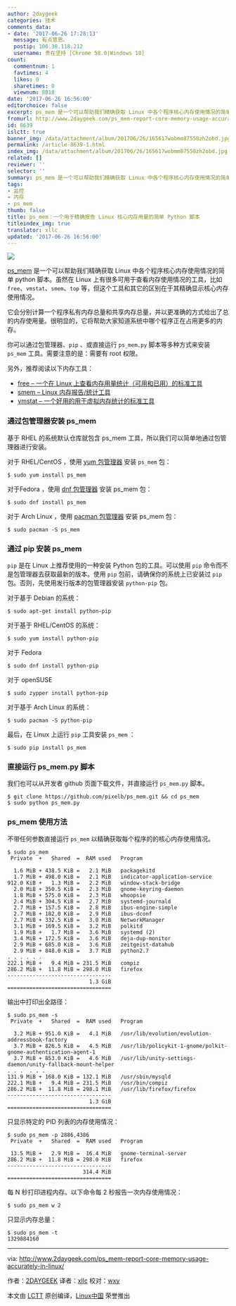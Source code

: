 ```yaml
---
author: 2daygeek
categories: 技术
comments_data:
- date: '2017-06-26 17:28:13'
  message: 有点意思。
  postip: 106.38.118.212
  username: 贵在坚持 [Chrome 58.0|Windows 10]
count:
  commentnum: 1
  favtimes: 4
  likes: 0
  sharetimes: 0
  viewnum: 8818
date: '2017-06-26 16:56:00'
editorchoice: false
excerpt: ps_mem 是一个可以帮助我们精确获取 Linux 中各个程序核心内存使用情况的简单 python 脚本。这个工具和其它的区别在于其精确显示核心内存使用情况。
fromurl: http://www.2daygeek.com/ps_mem-report-core-memory-usage-accurately-in-linux/
id: 8639
islctt: true
banner_img: /data/attachment/album/201706/26/165617wobmm87558zh2obd.jpg
permalink: /article-8639-1.html
index_img: /data/attachment/album/201706/26/165617wobmm87558zh2obd.jpg.thumb.jpg
related: []
reviewer: ''
selector: ''
summary: ps_mem 是一个可以帮助我们精确获取 Linux 中各个程序核心内存使用情况的简单 python 脚本。这个工具和其它的区别在于其精确显示核心内存使用情况。
tags:
- 监控
- 内存
- ps_mem
thumb: false
title: ps_mem：一个用于精确报告 Linux 核心内存用量的简单 Python 脚本
titleindex_img: true
translator: xllc
updated: '2017-06-26 16:56:00'
---
```


![](/data/attachment/album/201706/26/165617wobmm87558zh2obd.jpg)


[ps\_mem](https://github.com/pixelb/ps_mem) 是一个可以帮助我们精确获取 Linux 中各个程序核心内存使用情况的简单 python 脚本。虽然在 Linux 上有很多可用于查看内存使用情况的工具，比如 `free`、`vmstat`、`smem`、`top` 等，但这个工具和其它的区别在于其精确显示核心内存使用情况。


它会分别计算一个程序私有内存总量和共享内存总量，并以更准确的方式给出了总的内存使用量。很明显的，它将帮助大家知道系统中哪个程序正在占用更多的内存。


你可以通过包管理器、`pip` 、或直接运行 `ps_mem.py` 脚本等多种方式来安装 `ps_mem` 工具。需要注意的是：需要有 root 权限。


另外，推荐阅读以下内存工具：


* [free – 一个在 Linux 上查看内存用量统计（可用和已用）的标准工具](http://www.2daygeek.com/free-command-to-check-memory-usage-statistics-in-linux/)
* [smem – Linux 内存报告/统计工具](http://www.2daygeek.com/smem-linux-memory-usage-statistics-reporting-tool/)
* [vmstat – 一个好用的用于虚拟内存统计的标准工具](http://www.2daygeek.com/linux-vmstat-command-examples-tool-report-virtual-memory-statistics/)


### 通过包管理器安装 ps\_mem


基于 RHEL 的系统默认仓库就包含 ps\_mem 工具，所以我们可以简单地通过包管理器进行安装。


对于 RHEL/CentOS ，使用 [yum 包管理器](http://www.2daygeek.com/yum-command-examples/) 安装 `ps_mem` 包：



```
$ sudo yum install ps_mem

```

对于Fedora ，使用 [dnf 包管理器](http://www.2daygeek.com/dnf-command-examples/) 安装 ps\_mem 包：



```
$ sudo dnf install ps_mem

```

对于 Arch Linux ，使用 [pacman 包管理器](http://www.2daygeek.com/pacman-command-examples/) 安装 ps\_mem 包：



```
$ sudo pacman -S ps_mem

```

### 通过 pip 安装 ps\_mem


`pip` 是在 Linux 上推荐使用的一种安装 Python 包的工具。可以使用 `pip` 命令而不是包管理器去获取最新的版本。使用 `pip` 包前，请确保你的系统上已安装过 `pip` 包。否则，先使用发行版本的包管理器安装 `python-pip` 包。


对于基于 Debian 的系统：



```
$ sudo apt-get install python-pip

```

对于基于 RHEL/CentOS 的系统：



```
$ sudo yum install python-pip

```

对于 Fedora



```
$ sudo dnf install python-pip

```

对于 openSUSE



```
$ sudo zypper install python-pip

```

对于基于 Arch Linux 的系统：



```
$ sudo pacman -S python-pip

```

最后，在 Linux 上运行 `pip` 工具安装 `ps_mem` ：



```
$ sudo pip install ps_mem

```

### 直接运行 ps\_mem.py 脚本


我们也可以从开发者 github 页面下载文件，并直接运行 `ps_mem.py` 脚本。



```
$ git clone https://github.com/pixelb/ps_mem.git && cd ps_mem
$ sudo python ps_mem.py

```

### ps\_mem 使用方法


不带任何参数直接运行 `ps_mem` 以精确获取每个程序的的核心内存使用情况。



```
$ sudo ps_mem
 Private  +   Shared  =  RAM used   Program

  1.6 MiB + 438.5 KiB =   2.1 MiB   packagekitd
  1.7 MiB + 498.0 KiB =   2.1 MiB   indicator-application-service
912.0 KiB +   1.3 MiB =   2.2 MiB   window-stack-bridge
  2.0 MiB + 350.5 KiB =   2.3 MiB   gnome-keyring-daemon
  1.8 MiB + 575.0 KiB =   2.3 MiB   whoopsie
  2.4 MiB + 304.5 KiB =   2.7 MiB   systemd-journald
  2.7 MiB + 157.5 KiB =   2.8 MiB   ibus-engine-simple
  2.7 MiB + 182.0 KiB =   2.9 MiB   ibus-dconf
  2.7 MiB + 332.5 KiB =   3.0 MiB   NetworkManager
  3.1 MiB + 169.5 KiB =   3.2 MiB   polkitd
  1.9 MiB +   1.7 MiB =   3.6 MiB   systemd (2)
  3.4 MiB + 172.5 KiB =   3.6 MiB   deja-dup-monitor
  2.9 MiB + 685.0 KiB =   3.6 MiB   zeitgeist-datahub
  2.9 MiB + 848.0 KiB =   3.7 MiB   python2.7
. . . . . .
222.1 MiB +   9.4 MiB = 231.5 MiB   compiz
286.2 MiB +  11.8 MiB = 298.0 MiB   firefox
---------------------------------
                          1.3 GiB
=================================

```

输出中打印出全路径：



```
$ sudo ps_mem -s
 Private  +   Shared  =  RAM used   Program

  3.2 MiB + 951.0 KiB =   4.1 MiB   /usr/lib/evolution/evolution-addressbook-factory
  3.7 MiB + 826.5 KiB =   4.5 MiB   /usr/lib/policykit-1-gnome/polkit-gnome-authentication-agent-1
  3.7 MiB + 853.0 KiB =   4.6 MiB   /usr/lib/unity-settings-daemon/unity-fallback-mount-helper
. . .  . . .
131.9 MiB + 168.0 KiB = 132.1 MiB   /usr/sbin/mysqld
222.1 MiB +   9.4 MiB = 231.5 MiB   /usr/bin/compiz
286.2 MiB +  11.8 MiB = 298.1 MiB   /usr/lib/firefox/firefox
---------------------------------
                          1.3 GiB
=================================

```

只显示特定的 PID 列表的内存使用情况：



```
$ sudo ps_mem -p 2886,4386
 Private  +   Shared  =  RAM used   Program

 13.5 MiB +   2.9 MiB =  16.4 MiB   gnome-terminal-server
286.2 MiB +  11.8 MiB = 298.0 MiB   firefox
---------------------------------
                        314.4 MiB
=================================

```

每 N 秒打印进程内存。以下命令每 2 秒报告一次内存使用情况：



```
$ sudo ps_mem w 2

```

只显示内存总量：



```
$ sudo ps_mem -t
1329884160

```



---


via: <http://www.2daygeek.com/ps_mem-report-core-memory-usage-accurately-in-linux/>


作者：[2DAYGEEK](http://www.2daygeek.com/author/2daygeek/) 译者：[xllc](https://github.com/xllc) 校对：[wxy](https://github.com/wxy)


本文由 [LCTT](https://github.com/LCTT/TranslateProject) 原创编译，[Linux中国](https://linux.cn/) 荣誉推出